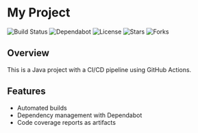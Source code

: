 # My Project

![Build Status](https://github.com/kumarisback/CICD/actions/workflows/gradle.yml/badge.svg)
![Dependabot](https://img.shields.io/badge/Dependabot-enabled-brightgreen)
![License](https://img.shields.io/github/license/kumarisback/CICD)
![Stars](https://img.shields.io/github/stars/kumarisback/CICD)
![Forks](https://img.shields.io/github/forks/kumarisback/CICD)

## Overview
This is a Java project with a CI/CD pipeline using GitHub Actions.

## Features
- Automated builds
- Dependency management with Dependabot
- Code coverage reports as artifacts

